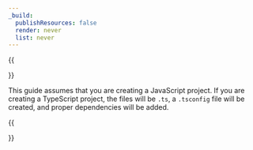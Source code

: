 ```yaml
---
_build:
  publishResources: false
  render: never
  list: never
---
```


{{<Aside type="note">}}

This guide assumes that you are creating a JavaScript project. If you are creating a TypeScript project, the files will be `.ts`, a `.tsconfig` file will be created, and proper dependencies will be added.

{{</Aside>}}